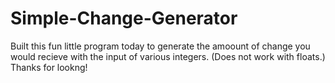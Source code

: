 # Simple-Change-Generator
Built this fun little program today to generate the amoount of change you would recieve with the input of various integers. (Does not work with floats.) Thanks for lookng!
